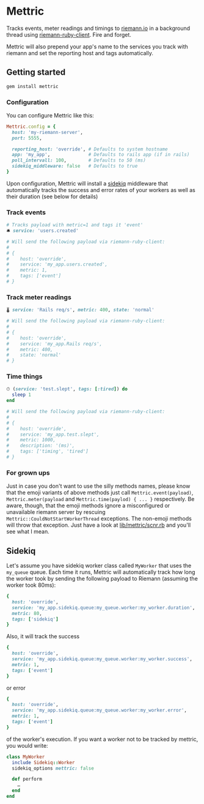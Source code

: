 # Mettric

Tracks events, meter readings and timings to [riemann.io](http://riemann.io) in a background thread using [riemann-ruby-client](https://github.com/riemann/riemann-ruby-client). Fire and forget.

Mettric will also prepend your app's name to the services you track with riemann and set the reporting host and tags automatically.


## Getting started

```ruby
gem install mettric
```


### Configuration

You can configure Mettric like this:

```ruby
Mettric.config = {
  host: 'my-riemann-server',
  port: 5555,

  reporting_host: 'override', # Defaults to system hostname
  app: 'my_app',              # Defaults to rails app (if in rails)
  poll_intervall: 100,        # Defaults to 50 (ms)
  sidekiq_middleware: false   # Defaults to true
}
```

Upon configuration, Mettric will install a [sidekiq](http://sidekiq.org/) middleware that automatically tracks the success and error rates of your workers as well as their duration (see below for details)


### Track events

```ruby
# Tracks payload with metric=1 and tags it 'event'
🛎 service: 'users.created'

# Will send the following payload via riemann-ruby-client:
#
# {
#    host: 'override',
#    service: 'my_app.users.created',
#    metric: 1,
#    tags: ['event']
# }
```

### Track meter readings

```ruby
🌡 service: 'Rails req/s', metric: 400, state: 'normal'

# Will send the following payload via riemann-ruby-client:
#
# {
#    host: 'override',
#    service: 'my_app.Rails req/s',
#    metric: 400,
#    state: 'normal'
# }
```

### Time things

```ruby
⏱ (service: 'test.slept', tags: [:tired]) do
  sleep 1
end

# Will send the following payload via riemann-ruby-client:
#
# {
#    host: 'override',
#    service: 'my_app.test.slept',
#    metric: 1000,
#    description: '(ms)',
#    tags: ['timing', 'tired']
# }
```

### For grown ups

Just in case you don't want to use the silly methods names, please know that the emoji variants of above methods just call `Mettric.event(payload)`, `Mettric.meter(payload` and `Mettric.time(paylod) { ... }` respectively. Be aware, though, that the emoji methods ignore a misconfigured or unavailable riemann server by rescuing `Mettric::CouldNotStartWorkerThread` exceptions. The non-emoji methods will throw that exception. Just have a look at [lib/mettric/scnr.rb](lib/mettric/scnr.rb) and you'll see what I mean.


## Sidekiq

Let's assume you have sidekiq worker class called `MyWorker` that uses the `my_queue` queue. Each time it runs, Mettric will automatically track how long the worker took by sending the following payload to Riemann (assuming the worker took 80ms):

```ruby
{
  host: 'override',
  service: 'my_app.sidekiq.queue:my_queue.worker:my_worker.duration',
  metric: 80,
  tags: ['sidekiq']
}
```

Also, it will track the success

```ruby
{
  host: 'override',
  service: 'my_app.sidekiq.queue:my_queue.worker:my_worker.success',
  metric: 1,
  tags: ['event']
}
```

or error

```ruby
{
  host: 'override',
  service: 'my_app.sidekiq.queue:my_queue.worker:my_worker.error',
  metric: 1,
  tags: ['event']
}
```

of the worker's execution. If you want a worker not to be tracked by mettric, you would write:

```ruby
class MyWorker
  include Sidekiq::Worker
  sidekiq_options mettric: false

  def perform
    …
  end
end
